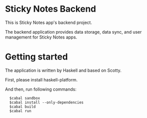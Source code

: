 # Sticky Notes Backend

This is Sticky Notes app's backend project.

The backend application provides data storage, data sync,
and user management for Sticky Notes apps.

# Getting started

The application is written by Haskell and based on Scotty.

First, please install haskell-platform.

And then, run following commands:

``` shell
  $cabal sandbox
  $cabal install --only-dependencies
  $cabal build
  $cabal run
```
